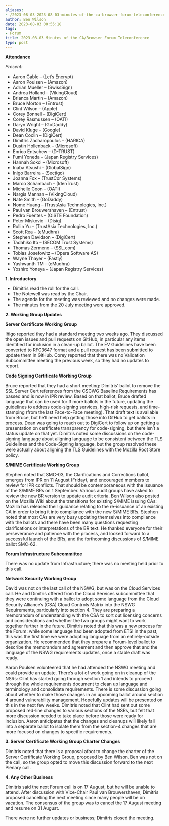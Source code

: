 ```yaml
---
aliases:
- /2023-08-03-2023-08-03-minutes-of-the-ca-browser-forum-teleconference/
author: Ben Wilson
date: 2023-08-03 00:55:18
tags:
- Forum
title: 2023-08-03 Minutes of the CA/Browser Forum Teleconference
type: post
---
```


**Attendance**

*Present:*

- Aaron Gable – (Let’s Encrypt)
- Aaron Poulsen – (Amazon)
- Adrian Mueller – (SwissSign)
- Andrea Holland – (VikingCloud)
- Brianca Martin – (Amazon)
- Bruce Morton – (Entrust)
- Clint Wilson – (Apple)
- Corey Bonnell – (DigiCert)
- Corey Rasmussen – (OATI)
- Daryn Wright – (GoDaddy)
- David Kluge – (Google)
- Dean Coclin – (DigiCert)
- Dimitris Zacharopoulos – (HARICA)
- Dustin Hollenback – (Microsoft)
- Enrico Entschew – (D-TRUST)
- Fumi Yoneda – (Japan Registry Services)
- Hannah Sokol – (Microsoft)
- Inaba Atsushi – (GlobalSign)
- Inigo Barreira – (Sectigo)
- Joanna Fox – (TrustCor Systems)
- Marco Schambach – (IdenTrust)
- Michelle Coon – (OATI)
- Nargis Mannan – (VikingCloud)
- Nate Smith – (GoDaddy)
- Nome Huang – (TrustAsia Technologies, Inc.)
- Paul van Brouwershaven – (Entrust)
- Pedro Fuentes – (OISTE Foundation)
- Peter Miskovic – (Disig)
- Rollin Yu – (TrustAsia Technologies, Inc.)
- Scott Rea – (eMudhra)
- Stephen Davidson – (DigiCert)
- Tadahiko Ito – (SECOM Trust Systems)
- Thomas Zermeno – (SSL.com)
- Tobias Josefowitz – (Opera Software AS)
- Wayne Thayer – (Fastly)
- Yashwanth TM – (eMudhra)
- Yoshiro Yoneya – (Japan Registry Services)

**1. Introductory**

- Dimitris read the roll for the call.
- The Notewell was read by the Chair.
- The agenda for the meeting was reviewed and no changes were made.
- The minutes from the 20 July meeting were approved.

**2. Working Group Updates**

**Server Certificate Working Group**

Iñigo reported they had a standard meeting two weeks ago. They discussed the open issues and pull requests on GitHub, in particular any items identified for inclusion in a clean-up ballot. The EV Guidelines have been converted to RFC3647 format and a pull request has been submitted to update them in GitHub. Corey reported that there was no Validation Subcommittee meeting the previous week, so they had no updates to report.

**Code Signing Certificate Working Group**

Bruce reported that they had a short meeting: Dimitris’ ballot to remove the SSL Server Cert references from the CSCWG Baseline Requirements has passed and is now in IPR review. Based on that ballot, Bruce drafted language that can be used for 3 more ballots in the future, updating the guidelines to address code-signing services, high-risk requests, and time-stamping (from the last Face-to-Face meeting). That draft text is available from Bruce, but he’ll need help getting those into GitHub to get ballots in process. Dean was going to reach out to DigiCert to follow up on getting a presentation on certificate transparency for code-signing, but there isn’t a status update on that yet. Dimitris noted some discussions on the code-signing language about aligning language to be consistent between the TLS Guidelines and the Code-Signing language, but the group resolved these were actually about aligning the TLS Guidelines with the Mozilla Root Store policy.

**S/MIME Certificate Working Group**

Stephen noted that SMC-03, the Clarifications and Corrections ballot, emerges from IPR on 11 August (Friday), and encouraged members to review for IPR conflicts. That should be contemporaneous with the issuance of the S/MIME BRs on 1 September. Various audit groups have asked to review the new BR version to update audit criteria. Ben Wilson also posted on the Mozilla Wiki about the transitions for existing S/MIME issuing CAs: Mozilla has released their guidance relating to the re-issuance of an existing CA in order to bring it into compliance with the new S/MIME BRs. Stephen noted that most CAs are very busy updating themselves into compliance with the ballots and there have been many questions requesting clarifications or interpretations of the BR text. He thanked everyone for their perseverance and patience with the process, and looked forward to a successful launch of the BRs, and the forthcoming discussions of S/MIME ballot SMC-62.

**Forum Infrastructure Subcommittee**

There was no update from Infrastructure; there was no meeting held prior to this call.

**Network Security Working Group**

David was not on the last call of the NSWG, but was on the Cloud Services call. He and Dimitris offered from the Cloud Services subcommittee that they were continuing with a ballot to adopt some language from the Cloud Security Alliance’s (CSA) Cloud Controls Matrix into the NSWG Requirements, particularly into section 4. They are preparing a memorandum of understanding with the CSA to sort out licensing concerns and considerations and whether the two groups might want to work together further in the future. Dimitris noted that this was a new process for the Forum: while some language had been adopted from ETSI in the past, this was the first time we were adopting language from an entirely-outside organization. He recommended that they prepare a Forum-level ballot to describe the memorandum and agreement and then approve that and the language of the NSWG requirements updates, once a stable draft was ready.

Aaron Poulsen volunteered that he had attended the NSWG meeting and could provide an update. There’s a lot of work going on in cleanup of the NSRs: Clint has started going through section 1 and intends to proceed through the whole requirements document to clean up language and terminology and consolidate requirements. There is some discussion going about whether to make those changes in an upcoming ballot around section 4 around vulnerability management. Hopefully updates will be presented on this in the next few weeks. Dimitris noted that Clint had sent out some proposed red-line changes to various sections of the NSRs, but felt that more discussion needed to take place before those were ready for inclusion. Aaron anticipates that the changes and cleanups will likely fall into a separate ballot to isolate them from the section-4 changes that are more focused on changes to specific requirements.

**3. Server Certificate Working Group Charter Changes**

Dimitris noted that there is a proposal afoot to change the charter of the Server Certificate Working Group, proposed by Ben Wilson. Ben was not on the call, so the group opted to move this discussion forward to the next Plenary call.

**4. Any Other Business**

Dimitris said the next Forum call is on 17 August, but he will be unable to attend. After discussion with Vice-Chair Paul van Brouwershaven, Dimitris proposed cancelling the next meeting since many people will be on vacation. The consensus of the group was to cancel the 17 August meeting and resume on 31 August.

There were no further updates or business; Dimitris closed the meeting.